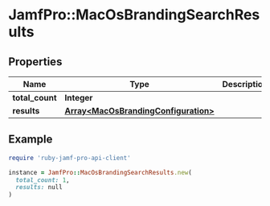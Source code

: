 # JamfPro::MacOsBrandingSearchResults

## Properties

| Name | Type | Description | Notes |
| ---- | ---- | ----------- | ----- |
| **total_count** | **Integer** |  | [optional] |
| **results** | [**Array&lt;MacOsBrandingConfiguration&gt;**](MacOsBrandingConfiguration.md) |  | [optional] |

## Example

```ruby
require 'ruby-jamf-pro-api-client'

instance = JamfPro::MacOsBrandingSearchResults.new(
  total_count: 1,
  results: null
)
```

